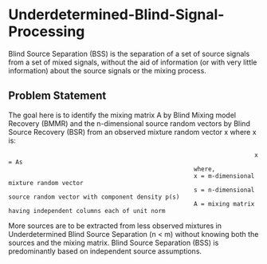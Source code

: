 # Underdetermined-Blind-Signal-Processing
Blind Source Separation (BSS) is the separation of a set of source signals from a set of mixed signals, without the aid of information (or with very little information) about the
source signals or the mixing process. 

## Problem Statement 
The goal here is to identify the mixing matrix A by Blind Mixing model Recovery (BMMR) and the n-dimensional source random vectors by Blind Source Recovery (BSR) from an observed mixture random vector x where x is:
<p align="center">

  
                                                                         x = As
                                                        where,
                                                        x = m-dimensional mixture random vector
                                                        s = n-dimensional source random vector with component density p(s)
                                                        A = mixing matrix having independent columns each of unit norm
</p>
More sources are to be extracted from less observed mixtures in Underdetermined Blind Source Separation (n < m) without knowing both the sources and the mixing matrix. Blind Source Separation (BSS) is predominantly based on independent source assumptions.
